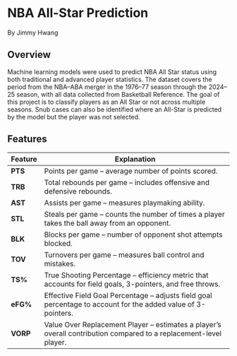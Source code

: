 # NBA All-Star Prediction
By Jimmy Hwang

## Overview
Machine learning models were used to predict NBA All Star status using both traditional and advanced player statistics. The dataset covers the period from the NBA–ABA merger in the 1976–77 season through the 2024–25 season, with all data collected from Basketball Reference. The goal of this project is to classify players as an All Star or not across multiple seasons. Snub cases can also be identified where an All-Star is predicted by the model but the player was not selected.

## Features
| Feature | Explanation |
|---------|-------------|
| **PTS** | Points per game – average number of points scored. |
| **TRB** | Total rebounds per game – includes offensive and defensive rebounds. |
| **AST** | Assists per game – measures playmaking ability. |
| **STL** | Steals per game – counts the number of times a player takes the ball away from an opponent. |
| **BLK** | Blocks per game – number of opponent shot attempts blocked. |
| **TOV** | Turnovers per game – measures ball control and mistakes. |
| **TS%** | True Shooting Percentage – efficiency metric that accounts for field goals, 3-pointers, and free throws. |
| **eFG%** | Effective Field Goal Percentage – adjusts field goal percentage to account for the added value of 3-pointers. |
| **VORP** | Value Over Replacement Player – estimates a player’s overall contribution compared to a replacement-level player. |

